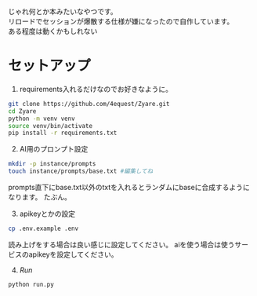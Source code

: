 じゃれ何とか本みたいなやつです。  
リロードでセッションが爆散する仕様が嫌になったので自作しています。  
ある程度は動くかもしれない

# セットアップ
1. requirements入れるだけなのでお好きなように。
```bash
git clone https://github.com/4equest/Zyare.git
cd Zyare
python -m venv venv
source venv/bin/activate
pip install -r requirements.txt
```

2. AI用のプロンプト設定
```bash
mkdir -p instance/prompts
touch instance/prompts/base.txt #編集してね
```
prompts直下にbase.txt以外のtxtを入れるとランダムにbaseに合成するようになります。
たぶん。

3. apikeyとかの設定
```bash
cp .env.example .env
```
読み上げをする場合は良い感じに設定してください。
aiを使う場合は使うサービスのapikeyを設定してください。

4. _Run_
```bash
python run.py
```